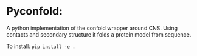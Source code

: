 # Pyconfold: 
A python implementation of the confold wrapper around CNS.
Using contacts and secondary structure it folds a protein model from sequence.

To install: `pip install -e .`
